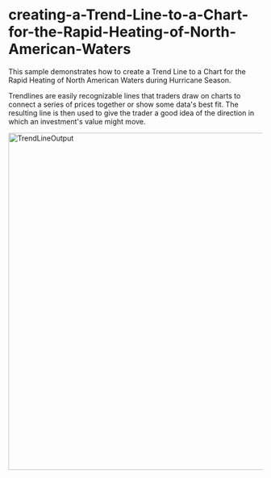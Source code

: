 # creating-a-Trend-Line-to-a-Chart-for-the-Rapid-Heating-of-North-American-Waters
This sample demonstrates how to create a Trend Line to a Chart for the Rapid Heating of North American Waters during Hurricane Season.

Trendlines are easily recognizable lines that traders draw on charts to connect a series of prices together or show some data's best fit. The resulting line is then used to give the trader a good idea of the direction in which an investment's value might move.

<img width="668"  alt="TrendLineOutput" src="https://github.com/SyncfusionExamples/creating-a-Trend-Line-to-a-Chart-for-the-Rapid-Heating-of-North-American-Waters/assets/105482474/77ea6a6a-482b-4476-8972-8f9da94aff6e">


